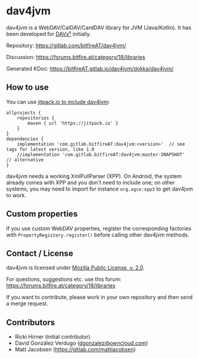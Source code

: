 
# dav4jvm

dav4jvm is a WebDAV/CalDAV/CardDAV library for JVM (Java/Kotlin). It has
been developed for [DAVx⁵](https://www.davx5.com) initially.

Repository: https://gitlab.com/bitfireAT/dav4jvm/

Discussion: https://forums.bitfire.at/category/18/libraries

Generated KDoc: https://bitfireAT.gitlab.io/dav4jvm/dokka/dav4jvm/


## How to use

You can use [jitpack.io to include dav4jvm](https://jitpack.io/#com.gitlab.bitfireAT/dav4jvm):

    allprojects {
        repositories {
            maven { url 'https://jitpack.io' }
        }
    }
    dependencies {
        implementation 'com.gitlab.bitfireAT:dav4jvm:<version>'  // see tags for latest version, like 1.0
        //implementation 'com.gitlab.bitfireAT:dav4jvm:master-SNAPSHOT'  // alternative
    }

dav4jvm needs a working XmlPullParser (XPP). On Android, the system already comes with
XPP and you don't need to include one; on other systems, you may need to
import for instance `org.ogce:xpp3` to get dav4jvm to work.

## Custom properties

If you use custom WebDAV properties, register the corresponding factories with `PropertyRegistery.register()`
before calling other dav4jvm methods.


## Contact / License

dav4jvm is licensed under [Mozilla Public License, v. 2.0](LICENSE).

For questions, suggestions etc. use this forum:
https://forums.bitfire.at/category/18/libraries

If you want to contribute, please work in your own repository and then
send a merge request.


## Contributors

  * Ricki Hirner (initial contributor)
  * David González Verdugo (dgonzalez@owncloud.com)
  * Matt Jacobsen (https://gitlab.com/mattjacobsen)

